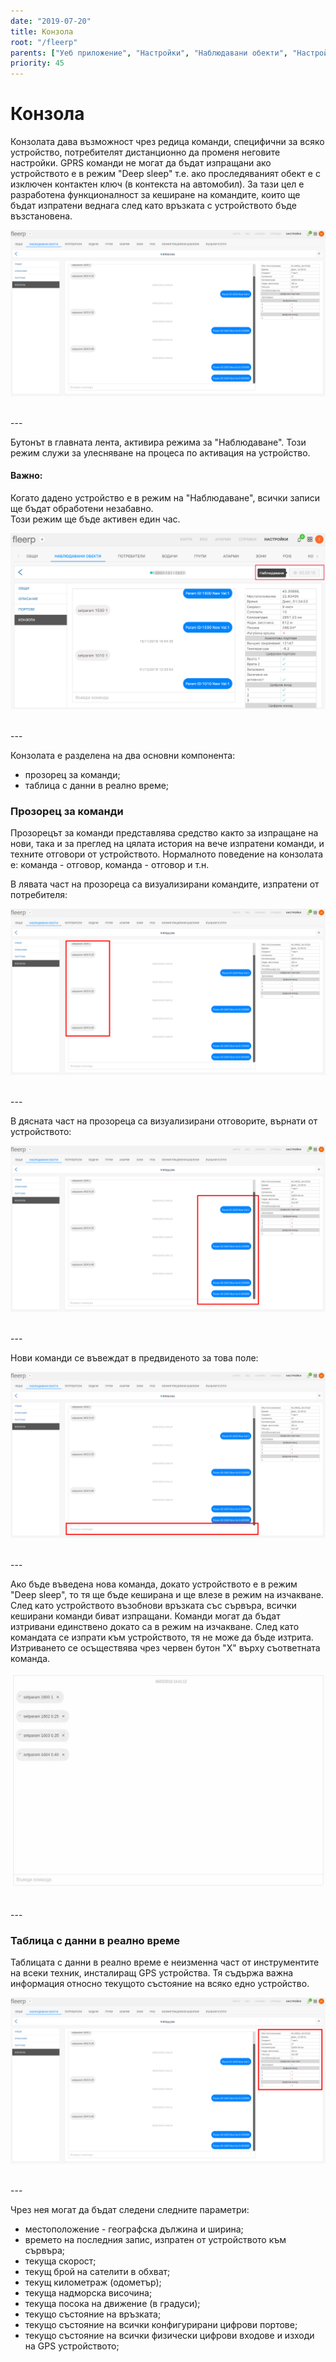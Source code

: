 ```yaml
---
date: "2019-07-20"
title: Конзола
root: "/fleerp"
parents: ["Уеб приложение", "Настройки", "Наблюдавани обекти", "Настройки на наблюдаван обект"]
priority: 45
---
```


# Конзола

Конзолата дава възможност чрез редица команди, специфични за всяко устройство, потребителят дистанционно да променя
неговите настройки. GPRS команди не могат да бъдат изпращани ако устройството е в режим "Deep sleep" т.е. ако
проследяваният обект е с изключен контактен ключ (в контекста на автомобил). За тази цел е разработена функционалност
за кеширане на командите, които ще бъдат изпратени веднага след като връзката с устройството бъде възстановена.

![Console](console-bg.png)

<br>
---

Бутонът в главната лента, активира режима за "Наблюдаване".
Този режим служи за улесняване на процеса по активация на устройство.

#### Важно:
Когато дадено устройство е в режим на "Наблюдаване", всички записи ще бъдат обработени незабавно.  
Този режим ще бъде активен един час.

![Console](watchingMode-bg.png)

<br>
---

Конзолата е разделена на два основни компонента:

- прозорец за команди;
- таблица с данни в реално време;

### Прозорец за команди

Прозорецът за команди представлява средство както за изпращане на нови, така и за преглед на цялата история на
вече изпратени команди, и техните отговори от устройството. Нормалното поведение на конзолата е: команда - отговор,
команда - отговор и т.н.

В лявата част на прозореца са визуализирани командите, изпратени от потребителя:

![Console](user-commands-bg.png)

<br>
---

В дясната част на прозореца са визуализирани отговорите, върнати от устройството:

![Console](command-responses-bg.png)

<br>
---

Нови команди се въвеждат в предвиденото за това поле:

![Console](new-command-bg.png)

<br>
---

Ако бъде въведена нова команда, докато устройството е в режим "Deep sleep", то тя ще бъде кеширана и ще влезе в режим
на изчакване. След като устройството възобнови връзката със сървъра, всички кеширани команди биват изпращани. Команди
могат да бъдат изтривани единствено докато са в режим на изчакване. След като командата се изпрати към устройството,
тя не може да бъде изтрита. Изтриването се осъществява чрез червен бутон "X" върху съответната команда.

![Console](pending-bg.gif)

<br>
---

### Таблица с данни в реално време

Таблицата с данни в реално време е неизменна част от инструментите на всеки техник, инсталиращ GPS устройства.
Тя съдържа важна информация относно текущото състояние на всяко едно устройство.

![Console](real-time-data-bg.png)

<br>
---

Чрез нея могат да бъдат следени следните параметри:

- местоположение - географска дължина и ширина;
- времето на последния запис, изпратен от устройството към сървъра;
- текуща скорост;
- текущ брой на сателити в обхват;
- текущ километраж (одометър);
- текуща надморска височина;
- текуща посока на движение (в градуси);
- текущо състояние на връзката;
- текущо състояние на всички конфигурирани цифрови портове;
- текущо състояние на всички физически цифрови входове и изходи на GPS устройството;
